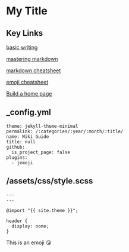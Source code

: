 # My Title

## Key Links

[basic writing](https://help.github.com/en/github/writing-on-github/basic-writing-and-formatting-syntax)

[mastering markdown](https://guides.github.com/features/mastering-markdown/)

[markdown cheatsheet](https://guides.github.com/pdfs/markdown-cheatsheet-online.pdf)

[emoji cheatsheet](https://www.webfx.com/tools/emoji-cheat-sheet/)

[Build a home page](https://www.freshtechtips.com/2019/02/create-personal-website-github-pages.html)

## _config.yml

```
theme: jekyll-theme-minimal
permalink: /:categories/:year/:month/:title/
name: Wiki Guide
title: null
github:
  is_project_page: false
plugins:
  - jemoji
```

## /assets/css/style.scss

```
---
---

@import "{{ site.theme }}";

header {
  display: none;
}
```

This is an emoji :kissing_heart:

